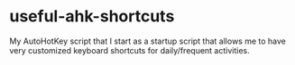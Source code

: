 # useful-ahk-shortcuts
My AutoHotKey script that I start as a startup script that allows me to have very customized keyboard shortcuts for daily/frequent activities.
